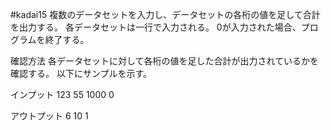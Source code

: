 ﻿#kadai15
複数のデータセットを入力し、データセットの各桁の値を足して合計を出力する。
各データセットは一行で入力される。
0が入力された場合、プログラムを終了する。


確認方法
各データセットに対して各桁の値を足した合計が出力されているかを確認する。
以下にサンプルを示す。


インプット
123
55
1000
0

アウトプット
6
10
1
